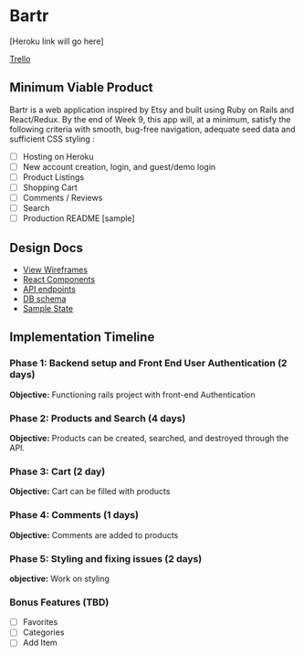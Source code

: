# Bartr

[Heroku link will go here]

[Trello][trello]

[trello]: https://trello.com/b/F9l46E8o/bartr

## Minimum Viable Product

Bartr is a web application inspired by Etsy and built using Ruby on Rails and React/Redux.  By the end of Week 9, this app will, at a minimum, satisfy the following criteria with smooth, bug-free navigation, adequate seed data and sufficient CSS styling :
- [ ] Hosting on Heroku
- [ ] New account creation, login, and guest/demo login
- [ ] Product Listings
- [ ] Shopping Cart
- [ ] Comments / Reviews
- [ ] Search
- [ ] Production README [sample]

## Design Docs
* [View Wireframes][wireframes]
* [React Components][components]
* [API endpoints][api-endpoints]
* [DB schema][schema]
* [Sample State][sample-state]

[wireframes]: docs/wireframes
[components]: docs/component-hierarchy.md
[sample-state]: docs/sample-state.md
[api-endpoints]: docs/api-endpoints.md
[schema]: docs/schema.md

## Implementation Timeline

### Phase 1: Backend setup and Front End User Authentication (2 days)
**Objective:** Functioning rails project with front-end Authentication

### Phase 2: Products and Search  (4 days)

**Objective:** Products can be created, searched, and destroyed through
the API.

### Phase 3: Cart (2 day)

**Objective:** Cart can be filled with products

### Phase 4: Comments (1 days)

**Objective:** Comments are added to products

### Phase 5: Styling and fixing issues (2 days)

**objective:** Work on styling



### Bonus Features (TBD)
- [ ] Favorites
- [ ] Categories
- [ ] Add Item
